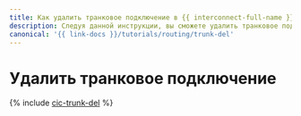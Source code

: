 ```yaml
---
title: Как удалить транковое подключение в {{ interconnect-full-name }}
description: Следуя данной инструкции, вы сможете удалить транковое подключение.
canonical: '{{ link-docs }}/tutorials/routing/trunk-del'
---
```


# Удалить транковое подключение

{% include [cic-trunk-del](../../_tutorials/routing/trunk-del.md) %}

